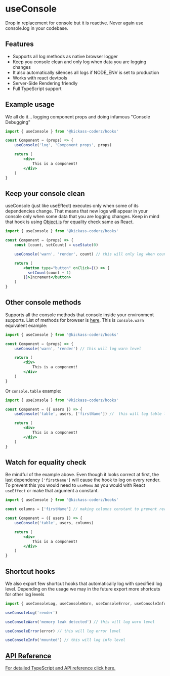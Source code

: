# useConsole

Drop in replacement for console but it is reactive. Never again use console.log in your codebase.

## Features

- Supports all log methods as native browser logger
- Keep you console clean and only log when data you are logging changes
- It also automatically silences all logs if NODE_ENV is set to production
- Works with react devtools
- Server-Side Rendering friendly
- Full TypeScript support


## Example usage

We all do it... logging component props and doing infamous "Console Debugging"

```jsx
import { useConsole } from '@kickass-coderz/hooks'

const Component = (props) => {
    useConsole('log', 'Component props', props)

    return (
        <div>
            This is a component!
        </div>
    )
}
```

## Keep your console clean

useConsole (just like useEffect) executes only when some of its dependencies change. That means that new logs will appear in your console only when some data that you are logging changes. Keep in mind that hook is using [Object.is](https://developer.mozilla.org/en-US/docs/Web/JavaScript/Reference/Global_Objects/Object/is) for equality check same as React.

```jsx
import { useConsole } from '@kickass-coderz/hooks'

const Component = (props) => {
    const [count, setCount] = useState(0)

    useConsole('warn', 'render', count) // this will only log when count changes

    return (
        <button type="button" onClick={() => {
          setCount(count + 1)
        }}>Increment</button>
    )
}
```

## Other console methods

Supports all the console methods that console inside your environment supports. List of methods for browser is [here](https://developer.mozilla.org/en-US/docs/Web/API/console#methods). This is `console.warn` equivalent example:

```jsx
import { useConsole } from '@kickass-coderz/hooks'

const Component = (props) => {
    useConsole('warn', 'render') // this will log warn level

    return (
        <div>
            This is a component!
        </div>
    )
}
```

Or `console.table` example:


```jsx
import { useConsole } from '@kickass-coderz/hooks'

const Component = ({ users }) => {
    useConsole('table', users, ['firstName']) //  this will log table level

    return (
        <div>
            This is a component!
        </div>
    )
}
```

## Watch for equality check

Be mindful of the example above. Even though it looks correct at first, the last dependency `['firstName']` will cause the hook to log on every render. To prevent this you would need to `useMemo` as you would with React `useEffect` or make  that argument a constant.

```jsx
import { useConsole } from '@kickass-coderz/hooks'

const columns = ['firstName'] // making columns constant to prevent rerender

const Component = ({ users }) => {
    useConsole('table', users, columns)

    return (
        <div>
            This is a component!
        </div>
    )
}
```

## Shortcut hooks

We also export few shortcut hooks that automatically log with specified log level. Depending on the usage we may in the future export more shortcuts for other log levels

```jsx
import { useConsoleLog, useConsoleWarn, useConsoleError, useConsoleInfo } from '@kickass-coderz/hooks'

useConsoleLog('render')

useConsoleWarn('memory leak detected') // this will log warn level

useConsoleError(error) // this will log error level

useConsoleInfo('mounted') // this will log info level
```

## [API Reference](/docs/types/use-console)

[For detailed TypeScript and API reference click here.](/docs/types/use-console)
